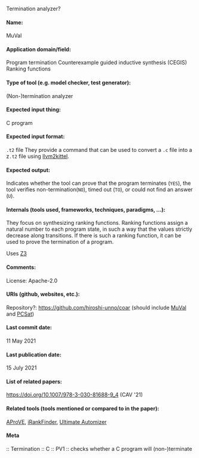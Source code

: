 Termination analyzer?

#### Name:
MuVal

#### Application domain/field:
Program termination
Counterexample guided inductive synthesis (CEGIS)
Ranking functions

#### Type of tool (e.g. model checker, test generator):
(Non-)termination analyzer

#### Expected input thing:
C program

#### Expected input format:
`.t2` file
They provide a command that can be used to convert a `.c` file into a z`.t2` file using [llvm2kittel](https://github.com/gyggg/llvm2kittel/tree/kou).

#### Expected output:
Indicates whether the tool can prove that the program terminates (`YES`), the tool verifies non-termination(`NO`), timed out (`TO`), or could not find an answer (`U`).

#### Internals (tools used, frameworks, techniques, paradigms, ...):
They focus on synthesizing ranking functions. Ranking functions assign a natural number to each program state, in such a way that the values strictly decrease along transitions. If there is such a ranking function, it can be used to prove the termination of a program.

Uses [Z3](Solvers/SMT/Z3.md)

#### Comments:
License: Apache-2.0

#### URIs (github, websites, etc.):
Repository?: https://github.com/hiroshi-unno/coar (should include [MuVal](MuVal.md) and [PCSat](Solvers/PCSat.md))

#### Last commit date:
11 May 2021

#### Last publication date:
15 July 2021

#### List of related papers:
https://doi.org/10.1007/978-3-030-81688-9_4 (CAV '21)

#### Related tools (tools mentioned or compared to in the paper):
[AProVE](AProVE.md), [iRankFinder](iRankFinder.md), [Ultimate Automizer](Ultimate%20Automizer.md)

#### Meta
:: Termination
:: C
:: PV1 :: checks whether a C program will (non-)terminate